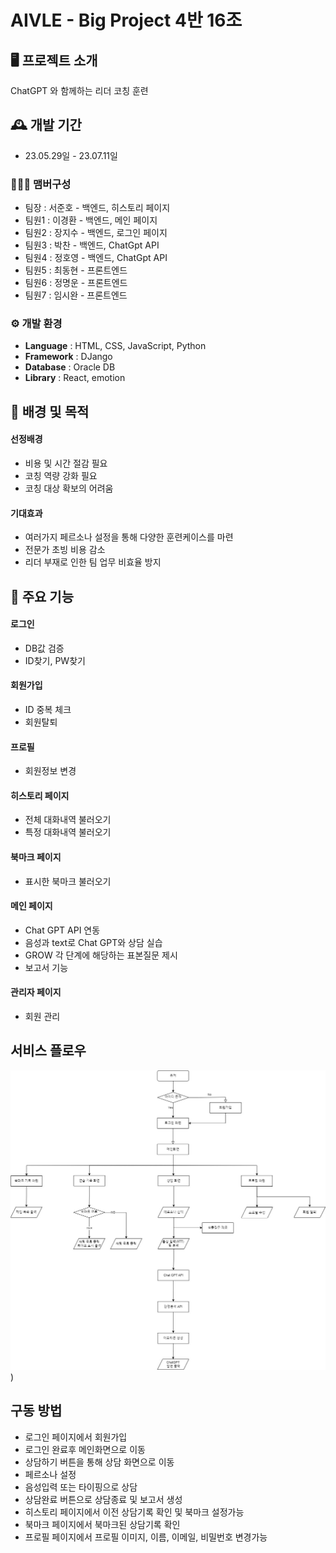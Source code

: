 # AIVLE - Big Project 4반 16조

## 🖥️ 프로젝트 소개
ChatGPT 와 함께하는 리더 코칭 훈련
<br>

## 🕰️ 개발 기간
* 23.05.29일 - 23.07.11일

### 🧑‍🤝‍🧑 맴버구성
 - 팀장  : 서준호 - 백엔드, 히스토리 페이지
 - 팀원1 : 이경환 - 백엔드, 메인 페이지
 - 팀원2 : 장지수 - 백엔드, 로그인 페이지
 - 팀원3 : 박찬 - 백엔드, ChatGpt API
 - 팀원4 : 정호영 - 백엔드, ChatGpt API
 - 팀원5 : 최동현 - 프론트엔드
 - 팀원6 : 정명운 - 프론트엔드
 - 팀원7 : 임시완 - 프론트엔드

### ⚙️ 개발 환경
- **Language** : HTML, CSS, JavaScript, Python
- **Framework** : DJango
- **Database** : Oracle DB
- **Library** : React, emotion


## 👥 배경 및 목적
#### 선정배경
- 비용 및 시간 절감 필요
- 코칭 역량 강화 필요
- 코칭 대상 확보의 어려움  
  
#### 기대효과
- 여러가지 페르소나 설정을 통해 다양한 훈련케이스를 마련
- 전문가 초빙 비용 감소
- 리더 부재로 인한 팀 업무 비효율 방지

## 📌 주요 기능
#### 로그인
- DB값 검증
- ID찾기, PW찾기
#### 회원가입
- ID 중복 체크
- 회원탈퇴
#### 프로필 
- 회원정보 변경

#### 히스토리 페이지
- 전체 대화내역 불러오기
- 특정 대화내역 불러오기

#### 북마크 페이지
- 표시한 북마크 불러오기

#### 메인 페이지 
- Chat GPT API 연동
- 음성과 text로 Chat GPT와 상담 실습
- GROW 각 단계에 해당하는 표본질문 제시
- 보고서 기능

#### 관리자 페이지 
- 회원 관리

## 서비스 플로우
![flowchart](./flowchart.jpg))

## 구동 방법
- 로그인 페이지에서 회원가입
- 로그인 완료후 메인화면으로 이동
- 상담하기 버튼을 통해 상담 화면으로 이동
- 페르소나 설정
- 음성입력 또는 타이핑으로 상담
- 상담완료 버튼으로 상담종료 및 보고서 생성
- 히스토리 페이지에서 이전 상담기록 확인 및 북마크 설정가능
- 북마크 페이지에서 북마크된 상담기록 확인
- 프로필 페이지에서 프로필 이미지, 이름, 이메일, 비밀번호 변경가능

